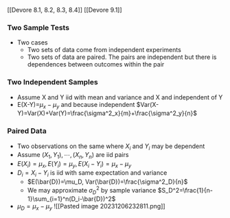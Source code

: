 [[Devore 8.1, 8.2, 8.3, 8.4]]
[[Devore 9.1]]
### Two Sample Tests
- Two cases
	- Two sets of data come from independent experiments
	- Two sets of data are paired. The pairs are independent but there is dependences between outcomes within the pair
### Two Independent Samples
- Assume X and Y iid with mean and variance and X and independent of Y
- E(X-Y)=$\mu_x-\mu_y$ and because independent $Var(X-Y)=Var(X)+Var(Y)=\frac{\sigma^2_x}{m}+\frac{\sigma^2_y}{n}$
### Paired Data
- Two observations on the same where $X_i$ and $Y_i$ may be dependent
- Assume $(X_1,Y_1),\cdots,(X_n,Y_n)$ are iid pairs
- $E(X_i)=\mu_x, E(Y_i)=\mu_y, E(X_i-Y_i)=\mu_x-\mu_y$
- $D_i=X_i-Y_i$ is iid with same expectation and variance
	- $E(\bar{D})=\mu_D, Var(\bar{D})=\frac{\sigma^2_D}{n}$
	- We may approximate $\sigma^2_D$ by sample variance $S_D^2=\frac{1}{n-1}\sum_{i=1}^n(D_i-\bar{D})^2$
- $\mu_D=\mu_x-\mu_y$
![[Pasted image 20231206232811.png]]
